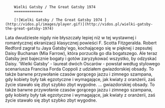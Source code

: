 
        Wielki Gatsby / The Great Gatsby 1974 
        =============
        
        [![Wielki Gatsby / The Great Gatsby 1974 ](http://vidos.pl/images/player.gif)](http://vidos.pl/wielki-gatsby-the-great-gatsby-1974)
        
        
 Lata dwudzieste nigdy nie błyszczały lepiej niż w tej wystawnej i romantycznej ekranizacji klasycznej powieści F. Scotta Fitzgeralda. Robert Redford zagrał tu Jaya Gatsby'ego, kochającego się w pięknej i zepsutej Daisy Buchanan (Mia Farrow), która porzuciła go dla bogatszego. Ale teraz Gatsby jest bajecznie bogaty i gotów zaryzykować wszystko, by odzyskać Daisy. 'Wielki Gatsby' - laureat dwóch Oscarów - powstał według stylowego scenariusza Francisa Forda Coppoli z udziałem gwiazdorskiej obsady. To także barwne przywołanie czasów gorącego jazzu i zimnego szampana, gdy kobiety były tak egzotyczne i wymagające, jak kwiaty z oranżerii, zaś życie stawało się zbyt szybko zbyt wygodne.   ... gwiazdorskiej obsady. To także barwne przywołanie czasów gorącego jazzu i zimnego szampana, gdy kobiety były tak egzotyczne i wymagające, jak kwiaty z oranżerii, zaś życie stawało się zbyt szybko zbyt wygodne.
    